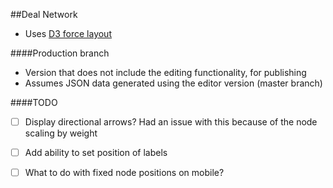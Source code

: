 ##Deal Network

- Uses <a href="https://github.com/mbostock/d3/wiki/Force-Layout" target="_blank">D3 force layout</a>

####Production branch
- Version that does not include the editing functionality, for publishing
- Assumes JSON data generated using the editor version (master branch)

####TODO
- [ ] Display directional arrows? Had an issue with this because of the node scaling by weight
- [ ] Add ability to set position of labels
- [ ] What to do with fixed node positions on mobile?


